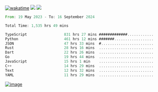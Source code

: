 [![wakatime](https://wakatime.com/badge/user/00eead22-fb14-4dd0-ab8a-3625cafbd50d.svg)](https://wakatime.com/@00eead22-fb14-4dd0-ab8a-3625cafbd50d)
![](https://komarev.com/ghpvc/?username=flatypus)
![](https://pixel.flatypus.me/flatypus?type=tracker)
<!--START_SECTION:waka-->

```rust
From: 19 May 2023 - To: 16 September 2024

Total Time: 1,535 hrs 49 mins

TypeScript                 831 hrs 27 mins #############............   53.89 %
Python                     461 hrs 12 mins #######..................   29.89 %
JSON                       47 hrs 33 mins  #........................   03.08 %
Rust                       28 hrs 16 mins  .........................   01.83 %
Dart                       22 hrs 26 mins  .........................   01.45 %
Go                         19 hrs 44 mins  .........................   01.28 %
JavaScript                 15 hrs 1 min    .........................   00.97 %
C++                        14 hrs 29 mins  .........................   00.94 %
Text                       12 hrs 32 mins  .........................   00.81 %
YAML                       11 hrs 29 mins  .........................   00.74 %
```

<!--END_SECTION:waka-->
[<img alt="image" src="https://github.com/flatypus/flatypus/assets/68029599/0a302dc1-501c-43a0-ae8d-37ec4817f3bd">](https://flatypus.me)

